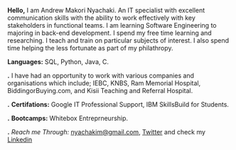 **Hello,**
I am Andrew Makori Nyachaki. An IT specialist with excellent communication skills with
the ability to work effectively with key stakeholders in functional teams. I am
learning Software Engineering to majoring in back-end development.
I spend my free time learning and researching. I teach and train on particular subjects of interest.
I also spend time helping the less fortunate as part of my philathropy.

 **Languages:** SQL, Python, Java, C.

 **.** I have had an opportunity to work with various companies and organisations which include;
IEBC, KNBS, Ram Memorial Hospital, BiddingorBuying.com, and Kisii Teaching and Referral Hospital.

 **.** **Certifations:** Google IT Professional Support, IBM SkillsBuild for Students.

 **.** **Bootcamps:** Whitebox Entreprneurship.

 **.** _Reach me Through:_ [nyachakim@gmail.com](mailto:nyachakim@gmail.com), [Twitter](https://twitter.com/start_a_way) and check my [Linkedin](https://www.linkedin.com/in/startaway/)
